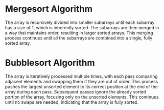 # Mergesort Algorithm

The array is recursively divided into smaller subarrays until each subarray has a size of 1, which is inherently sorted. The subarrays are then merged in a way that maintains order, resulting in larger sorted arrays. This merging process continues until all the subarrays are combined into a single, fully sorted array.

# Bubblesort Algorithm

The array is iteratively processed multiple times, with each pass comparing adjacent elements and swapping them if they are out of order. This process pushes the largest unsorted element to its correct position at the end of the array during each pass. Subsequent passes ignore the already sorted portion of the array, focusing only on the unsorted elements. This continues until no swaps are needed, indicating that the array is fully sorted.
